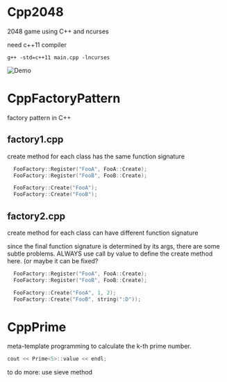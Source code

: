 # Cpp2048
2048 game using C++ and ncurses

need c++11 compiler
```
g++ -std=c++11 main.cpp -lncurses
```

![Demo](2048.png)

# CppFactoryPattern
factory pattern in C++

## factory1.cpp

create method for each class has the same function signature

```c++
  FooFactory::Register("FooA", FooA::Create);
  FooFactory::Register("FooB", FooB::Create);

  FooFactory::Create("FooA");
  FooFactory::Create("FooB");
```

## factory2.cpp

create method for each class can have different function signature

since the final function signature is determined by its args, there are some subtle problems. ALWAYS use call by value to define the create method here. (or maybe it can be fixed?

```c++
  FooFactory::Register("FooA", FooA::Create);
  FooFactory::Register("FooB", FooB::Create);

  FooFactory::Create("FooA", 1, 2);
  FooFactory::Create("FooB", string(":D"));
```




# CppPrime
meta-template programming to calculate the k-th prime number.


```c++
cout << Prime<5>::value << endl;
```

to do more: use sieve method

